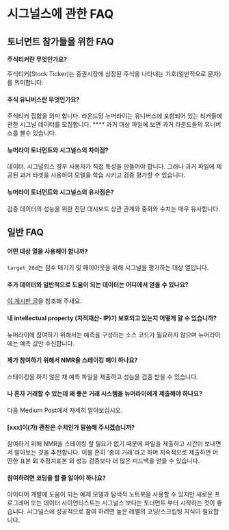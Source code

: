 # 시그널스에 관한 FAQ

## 토너먼트 참가들을 위한 FAQ

**주식티커란 무엇인가요?**

주식티커(Stock Ticker)는 증권시장에 상장된 주식을 나타내는 기호(일반적으로 문자)를 의미합니다.

#### 주식 유니버스란 무엇인가요?

주식티커 집합을 의미 합니다. 라운드당 뉴머라이는 유니버스에 포함되어 있는 티커들에 관한 시그널 데이터를 모집합니다. **** 과거 대상 파일에 보면 과거 라운드들의 유니버스를 볼수 있습니다.

#### 뉴머라이 토너먼트와 시그널스의 차이점?

데이터. 시그널의스 경우 사용자가 직접 특성을 만들어야 합니다. 그러나 과거 파일에 제공된 과거 타겟을 사용하여 모델을 학습 시키고 검증 평가할 수 있습니다.

#### 뉴머라이 토너먼트와 시그널스의 유사점은?

검증 데이터의 성능을 위한 진단 대시보드  상관 관계와 중화와 수치는 매우 유사합니다.

## **일반 FAQ**

#### **어떤 대상 열을 사용해야 합니까?**

`target_20d`는 점수 매기기 및 페이아웃을 위해 시그널을 평가하는 대상 열입니다.

#### **주가 데이터와 일반적으로 도움이 되는 데이터는 어디에서 얻을 수 있나요?**

[이 계시판 글](https://forum.numer.ai/t/free-or-cheap-data-and-tools-for-numerai-signals/350/8)을 참조해 주새요.

#### 내 intellectual property (지적재산- IP)가 보호되고 있는지 어떻게 알 수 있습니까?

뉴머라이에 참여하기 위해서는 예측을 구성하는 소스 코드가 필요하지 않으며 뉴머라이에는 예측 값만 수신합니다.

#### 제가 참여하기 위해서 NMR을 스테이킹 해야 하나요?

스테이킹을 하지 않은 채 예측 파일을 제출하고 성능을 검증 받을 수 있습니다.

#### 나 혼자 거래할 수 있는데 왜 좋은 거래 시스템을 뉴머라이에게 제출해야 하나요?

다음 Medium Post에서 자세히 알아보십시오.

#### \[xxx]이(가) 괜찬은 수치인가 말씀해 주시겠습니까?

참여하기 위해 NMR을 스테이킹 할 필요가 없기 때문에 파일을 제출하고 시간이 보내면서 알아보는 것을 추천합니다. 이를 흔히 '종이 거래'라고 하며 지속적으로 제출하면 어떤한 표본 외 추정치표본 외 성능 검증보다 더 많은 피드백을 얻을 수 있습니다.

#### 참여하려면 코딩을 할 줄 알아야 하나요?

아이디어 개발에 도움이 되는 예제 모델과 탐색적 노트북을 사용할 수 있지만 새로운 프로그레머 또는 데이터 사이언티스트는 시그널스 보다는 토너먼트 부터 시작하는 것이 좋습니다. 시그널스에 성공적으로 참여 하려면 높은 레벨의 코딩/스크립팅 지식이 필요합니다.

